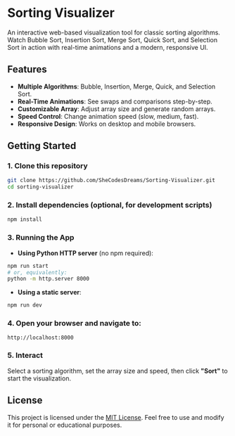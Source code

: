 # Sorting Visualizer

An interactive web-based visualization tool for classic sorting algorithms. Watch Bubble Sort, Insertion Sort, Merge Sort, Quick Sort, and Selection Sort in action with real-time animations and a modern, responsive UI.

## Features

* **Multiple Algorithms**: Bubble, Insertion, Merge, Quick, and Selection Sort.
* **Real-Time Animations**: See swaps and comparisons step-by-step.
* **Customizable Array**: Adjust array size and generate random arrays.
* **Speed Control**: Change animation speed (slow, medium, fast).
* **Responsive Design**: Works on desktop and mobile browsers.

## Getting Started

### 1. Clone this repository

```bash
git clone https://github.com/SheCodesDreams/Sorting-Visualizer.git
cd sorting-visualizer
```

### 2. Install dependencies (optional, for development scripts)

```bash
npm install
```

### 3. Running the App

* **Using Python HTTP server** (no npm required):

```bash
npm run start
# or, equivalently:
python -m http.server 8000
```

* **Using a static server**:

```bash
npm run dev
```

### 4. Open your browser and navigate to:

```
http://localhost:8000
```

### 5. Interact

Select a sorting algorithm, set the array size and speed, then click **"Sort"** to start the visualization.

## License

This project is licensed under the [MIT License](LICENSE). Feel free to use and modify it for personal or educational purposes.
